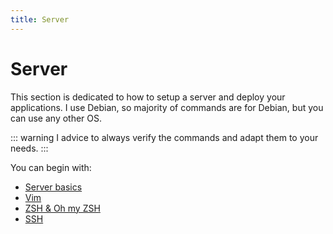 ```yaml
---
title: Server
---
```


# Server

This section is dedicated to how to setup a server and deploy your applications. I use Debian, so majority of commands are for Debian, but you can use any other OS.

::: warning
I advice to always verify the commands and adapt them to your needs.
:::

You can begin with:

- [Server basics](/server/administration/server-basics)
- [Vim](/server/administration/vim)
- [ZSH & Oh my ZSH](/server/administration/zsh)
- [SSH](/server/administration/ssh)
